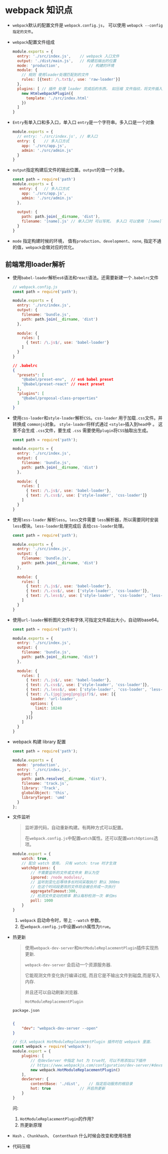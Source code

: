 # webpack 知识点

* `webpack`默认的配置文件是 `webpack.config.js`， 可以使用 `webapck --config 指定的文件`。

* `webpack`配置文件组成

  ```js
  module.exports = {
    entry: './src/index.js',	// webpack 入口文件
    output: './dist/main.js',	// 构建后输出的位置
    mode: 'production',				// 构建的环境
    module: {		
      // 规则 使用loader处理匹配到的文件
      rules: [{test: /\.txt$/, use: 'raw-loader'}]
    },
    plugins: [ // 插件 处理 loader 完成后的东西， 如压缩 文件指纹，将文件插入到html中
      new HtmlwebpackPlugin({
        template: './src/index.html'
      })
    ]
  }
  ```

* `Entry`有单入口和多入口，单入口 `entry`是一个字符串。多入口是一个对象

  ```js
  module.exports = {
    // entry: './src/index.js', // 单入口
    entry: {	// 多入口方式
      app: './src/app.js',
      admin: './src/admin.js'
    }
  }
  ```

* `output`指定构建后文件的输出位置。`output`的值一个对象。

  ```javascript
  const path = require('path')
  module.exports = {
     entry: {	// 多入口方式
      app: './src/app.js',
      admin: './src/admin.js'
    },
    
    output: {
      path: path.join(__dirname, 'dist'),
      filename: '[name].js'	// 单入口时 可以写死。 多入口 可以使用 `[name]`占位符 动态生成文件名称
    }
  }
  ```

* `mode` 指定构建时候的环境， 值有`production`、`development`、`none`, 指定不通的值，`webpack`会做对应的优化。



## 前端常用loader解析

* 使用`babel-loader`解析`es6`语法和`react`语法。还需要新建一个`.babelrc`文件

  ```javascript
  // webpack.config.js
  const path = require('path');
  
  module.exports = {
    entry: './src/index.js',
    output: {
      filename: 'bundle.js',
      path: path.join(__dirname, 'dist')
    },
    
    module: {
      rules: [
        { test: /\.js$/, use: 'babel-loader'}
      ]
    }
  }
  ```

  

  ```json
  // .babelrc
  {
    "presets": [
      "@babel/preset-env",  // es6 babel preset
      "@babel/preset-react"	// react preset
    ],
    "plugins": [
      "@babel/proposal-class-properties"
    ]
  }
  ```

* 使用`css-loader`和`style-loader`解析`CSS`。`css-loader` 用于加载`.css`文件。并转换成 `commonjs`对象。 `style-loader`将样式通过 `<style>`插入到`head`中 。 这里不会生成 `.css`文件，要生成 `.css` 需要使用`plugin`将`CSS`抽取出生成。

  ```javascript
  const path = require('path');
  
  module.exports = {
    entry: './src/index.js',
    output: {
      filename: 'bundle.js',
      path: path.join(__dirname, 'dist')
    },
    
    module: {
      rules: [
        { test: /\.js$/, use: 'babel-loader'},
        { text: /\.css$/, use: ['style-loader', 'css-loader']}
      ]
    }
  }
  ```

* 使用`less-loader` 解析`less`。`less`文件需要 `less`解析器，所以需要同时安装`less`模块。`less-loader`处理完成后 丢给`css-loader`处理。

  ```javascript
  const path = require('path');
  
  module.exports = {
    entry: './src/index.js',
    output: {
      filename: 'bundle.js',
      path: path.join(__dirname, 'dist')
    },
    
    module: {
      rules: [
        { test: /\.js$/, use: 'babel-loader'},
        { text: /\.css$/, use: ['style-loader', 'css-loader']},
        { text: /\.less$/, use: ['style-loader', 'css-loader', 'less-loader']}
      ]
    }
  }
  ```

* 使用`url-loader`解析图片文件和字体,可指定文件超出大小，自动转base64。

  ```javascript
  const path = require('path');
  
  module.exports = {
    entry: './src/index.js',
    output: {
      filename: 'bundle.js',
      path: path.join(__dirname, 'dist')
    },
    
    module: {
      rules: [
        { test: /\.js$/, use: 'babel-loader'},
        { test: /\.css$/, use: ['style-loader', 'css-loader']},
        { test: /\.less$/, use: ['style-loader', 'css-loader', 'less-loader']},
        { test: /\.(jpg|jpeg|png|gif)$/, use: [{
          loader: 'url-loader',
          options: {
            limit: 10240
          }
        }]}
      ]
    }
  }
  ```

* webpack 构建 library 配置

  ```js
  const path = require('path');
  
  module.exports = {
    mode: 'production',
    entry: './src/index.js',
    output: {
      path: path.resolve(__dirname, 'dist'),
      filename: 'track.js',
      library: 'Track',
      globalObject: 'this',
      libraryTarget: 'umd'
    }
  };
  ```

  

* 文件监听

  > 监听源代码，自动重新构建。有两种方式可以配置。
  >
  > 在`webpack.config.js`中配置`watch`属性。还可以配置`watchOptions`选项。

  ```js
  module.export = {
      watch: true,
      // 配合 watch 使用， 只有 watch: true 时才生效
      watchOptions: {
          // 不需要监听的文件或文件夹 默认为空
          ignored: /node_modules/,
          // 监听到变化后等待多长时间采取执行 默认 300ms
          // 在这个时间段更改的文件将会被合并成一次执行
          aggregateTimeout:300,
          // 检测文件变动的频率 默认每秒检测一次 单位ms
          poll: 1000
      }
  }
  ```

  

  1. `webpack` 启动命令时，带上 `--watch` 参数。
  2. 在`webpack.config.js`中设置`watch`属性为`true`。

* 热更新

  > 使用`webpack-dev-server`和`HotModuleReplacementPlugin`插件实现热更新.
  >
  > `webpack-dev-server` 会启动一个资源服务器.
  >
  > 它能观测文件变化执行编译过程, 而且它是不输出文件到磁盘,而是写入内存.
  >
  > 并且还可以自动刷新浏览器.
  >
  > `HotModuleReplacementPlugin`

  `package.json`

  ```json
  
  {
      "dev": "webpack-dev-server --open"
  }
  ```

  

  ```js
  // 引入 webpack HotModuleReplacementPlugin 插件时在 webpack 里面.
  const webpack = require('webpack');
  module.export = {
      plugins: [
          // 在devServer 中指定 hot 为 true时, 可以不用添加以下插件
          // https://www.webpackjs.com/configuration/dev-server/#devserver-hot
          new webpack.HotModuleReplacementPlugin()
      ],
      devServer: {
          contentBase: './dist', 	// 指定启动服务的根目录
          hot: true				// 开启热更新
      }
  }
  ```

  问: 

  1. `HotModuleReplacementPlugin`的作用?
  2. 热更新原理

* `Hash` 、`Chunkhash`、 `Contenthash` 什么时候会改变和使用场景

* 代码压缩